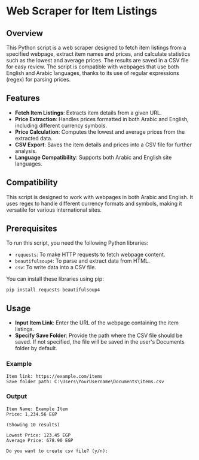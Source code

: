 # Web Scraper for Item Listings

## Overview

This Python script is a web scraper designed to fetch item listings from a specified webpage, extract item names and prices, and calculate statistics such as the lowest and average prices. The results are saved in a CSV file for easy review. The script is compatible with webpages that use both English and Arabic languages, thanks to its use of regular expressions (regex) for parsing prices.

## Features

- **Fetch Item Listings**: Extracts item details from a given URL.
- **Price Extraction**: Handles prices formatted in both Arabic and English, including different currency symbols.
- **Price Calculation**: Computes the lowest and average prices from the extracted data.
- **CSV Export**: Saves the item details and prices into a CSV file for further analysis.
- **Language Compatibility**: Supports both Arabic and English site languages.

## Compatibility
This script is designed to work with webpages in both Arabic and English. It uses regex to handle different currency formats and symbols, making it versatile for various international sites.

## Prerequisites

To run this script, you need the following Python libraries:

- `requests`: To make HTTP requests to fetch webpage content.
- `beautifulsoup4`: To parse and extract data from HTML.
- `csv`: To write data into a CSV file.

You can install these libraries using pip:

```
pip install requests beautifulsoup4
```
## Usage
- **Input Item Link**: Enter the URL of the webpage containing the item listings.
- **Specify Save Folder**: Provide the path where the CSV file should be saved.
    If not specified, the file will be saved in the user's Documents folder by default.

### Example
```
Item link: https://example.com/items
Save folder path: C:\Users\YourUsername\Documents\items.csv
```

### Output
```
Item Name: Example Item
Price: 1,234.56 EGP

(Showing 10 results)

Lowest Price: 123.45 EGP
Average Price: 678.90 EGP

Do you want to create csv file? (y/n):
```
